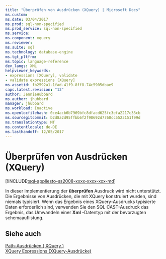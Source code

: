 ```yaml
---
title: "Überprüfen von Ausdrücken (XQuery) | Microsoft Docs"
ms.custom: 
ms.date: 03/04/2017
ms.prod: sql-non-specified
ms.prod_service: sql-non-specified
ms.service: 
ms.component: xquery
ms.reviewer: 
ms.suite: sql
ms.technology: database-engine
ms.tgt_pltfrm: 
ms.topic: language-reference
dev_langs: XML
helpviewer_keywords:
- expressions [XQuery], validate
- validate expressions [XQuery]
ms.assetid: fb2592a1-1fad-41f9-8ff8-74c5905dbae9
caps.latest.revision: "13"
author: JennieHubbard
ms.author: jhubbard
manager: jhubbard
ms.workload: Inactive
ms.openlocfilehash: 0ce4acb6b7969bfc8dfacd625fc3efa2217c33cb
ms.sourcegitcommit: b2d8a2d95ffbb6f2f98692d7760cc5523151f99d
ms.translationtype: MT
ms.contentlocale: de-DE
ms.lasthandoff: 12/05/2017
---
```

# <a name="validate-expressions-xquery"></a>Überprüfen von Ausdrücken (XQuery)
[!INCLUDE[tsql-appliesto-ss2008-xxxx-xxxx-xxx-md](../includes/tsql-appliesto-ss2008-xxxx-xxxx-xxx-md.md)]

  In dieser Implementierung der **überprüfen** Ausdruck wird nicht unterstützt. Die Ergebnisse von Ausdrücken, die mit XQuery konstruiert wurden, sind niemals typisiert. Wenn das Ergebnis eines XQuery-Ausdrucks typisierte Daten erforderlich sind, verwenden Sie den SQL CAST-Ausdruck das Ergebnis, das Umwandeln einer **Xml** -Datentyp mit der bevorzugten schemaauflistung.  
  
## <a name="see-also"></a>Siehe auch  
 [Path-Ausdrücken &#40; XQuery &#41;](../xquery/path-expressions-xquery.md)   
 [XQuery Expressions (XQuery-Ausdrücke)](../xquery/xquery-expressions.md)  
  
  
